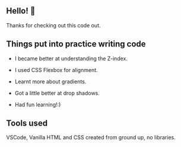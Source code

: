 ## Hello! 👋

Thanks for checking out this code out.

## Things put into practice writing code

- I became better at understanding the Z-index.

- I used CSS Flexbox for alignment.

- Learnt more about gradients.

- Got a little better at drop shadows.

- Had fun learning!:)

## Tools used

VSCode, Vanilla HTML and CSS created from ground up, no libraries.
